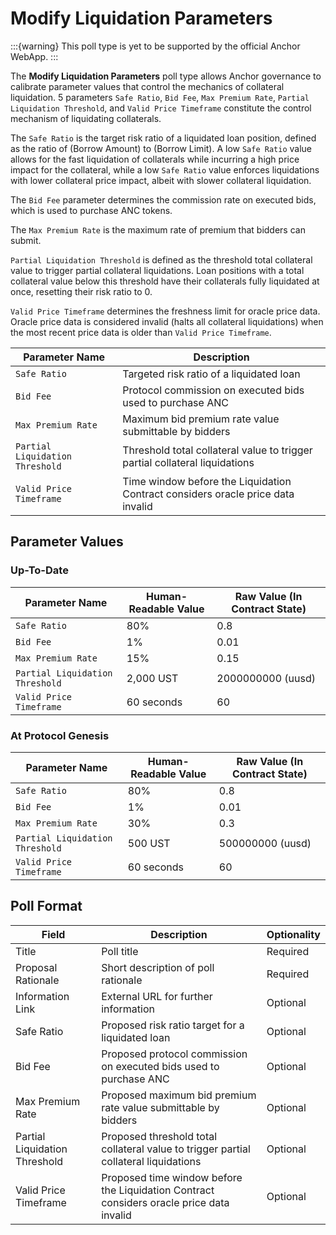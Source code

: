 # Modify Liquidation Parameters

:::{warning}
This poll type is yet to be supported by the official Anchor WebApp.
:::

The **Modify Liquidation Parameters** poll type allows Anchor governance to calibrate parameter values that control the mechanics of collateral liquidation. 5 parameters `Safe Ratio`, `Bid Fee`, `Max Premium Rate`, `Partial Liquidation Threshold`, and `Valid Price Timeframe` constitute the control mechanism of liquidating collaterals.

The `Safe Ratio` is the target risk ratio of a liquidated loan position, defined as the ratio of (Borrow Amount) to (Borrow Limit). A low `Safe Ratio` value allows for the fast liquidation of collaterals while incurring a high price impact for the collateral, while a low `Safe Ratio` value enforces liquidations with lower collateral price impact, albeit with slower collateral liquidation.

The `Bid Fee` parameter determines the commission rate on executed bids, which is used to purchase ANC tokens.

The `Max Premium Rate` is the maximum rate of premium that bidders can submit.&#x20;

`Partial Liquidation Threshold` is defined as the threshold total collateral value to trigger partial collateral liquidations. Loan positions with a total collateral value below this threshold have their collaterals fully liquidated at once, resetting their risk ratio to 0.

`Valid Price Timeframe` determines the freshness limit for oracle price data. Oracle price data is considered invalid (halts all collateral liquidations) when the most recent price data is older than `Valid Price Timeframe`.

| Parameter Name                  | Description                                                                     |
| ------------------------------- | ------------------------------------------------------------------------------- |
| `Safe Ratio`                    | Targeted risk ratio of a liquidated loan                                        |
| `Bid Fee`                       | Protocol commission on executed bids used to purchase ANC                       |
| `Max Premium Rate`              | Maximum bid premium rate value submittable by bidders                           |
| `Partial Liquidation Threshold` | Threshold total collateral value to trigger partial collateral liquidations     |
| `Valid Price Timeframe`         | Time window before the Liquidation Contract considers oracle price data invalid |

## Parameter Values

### Up-To-Date

| Parameter Name                  | Human-Readable Value | Raw Value (In Contract State) |
| ------------------------------- | -------------------- | ----------------------------- |
| `Safe Ratio`                    | 80%                  | 0.8                           |
| `Bid Fee`                       | 1%                   | 0.01                          |
| `Max Premium Rate`              | 15%                  | 0.15                          |
| `Partial Liquidation Threshold` | 2,000 UST            | 2000000000 (uusd)             |
| `Valid Price Timeframe`         | 60 seconds           | 60                            |

### At Protocol Genesis

| Parameter Name                  | Human-Readable Value | Raw Value (In Contract State) |
| ------------------------------- | -------------------- | ----------------------------- |
| `Safe Ratio`                    | 80%                  | 0.8                           |
| `Bid Fee`                       | 1%                   | 0.01                          |
| `Max Premium Rate`              | 30%                  | 0.3                           |
| `Partial Liquidation Threshold` | 500 UST              | 500000000 (uusd)              |
| `Valid Price Timeframe`         | 60 seconds           | 60                            |

## Poll Format

| Field                         | Description                                                                              | Optionality |
| ----------------------------- | ---------------------------------------------------------------------------------------- | ----------- |
| Title                         | Poll title                                                                               | Required    |
| Proposal Rationale            | Short description of poll rationale                                                      | Required    |
| Information Link              | External URL for further information                                                     | Optional    |
| Safe Ratio                    | Proposed risk ratio target for a liquidated loan                                         | Optional    |
| Bid Fee                       | Proposed protocol commission on executed bids used to purchase ANC                       | Optional    |
| Max Premium Rate              | Proposed maximum bid premium rate value submittable by bidders                           | Optional    |
| Partial Liquidation Threshold | Proposed threshold total collateral value to trigger partial collateral liquidations     | Optional    |
| Valid Price Timeframe         | Proposed time window before the Liquidation Contract considers oracle price data invalid | Optional    |
